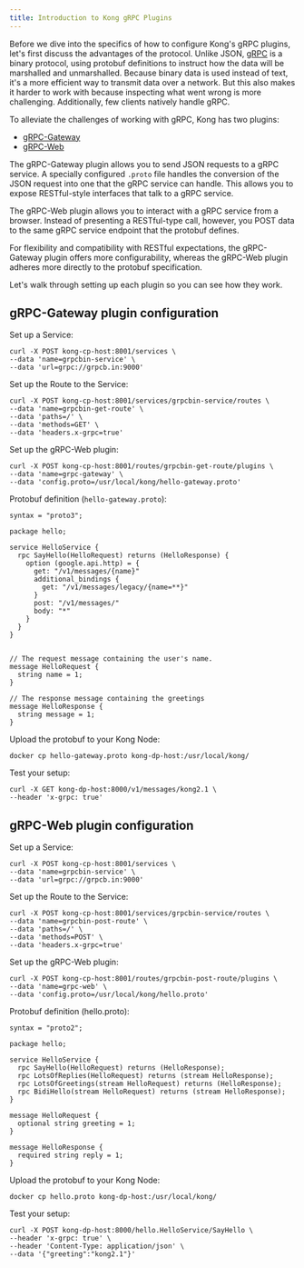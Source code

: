 ```yaml
---
title: Introduction to Kong gRPC Plugins
---
```


Before we dive into the specifics of how to configure Kong's gRPC plugins, let's
first discuss the advantages of the protocol. Unlike JSON, [gRPC](https://en.wikipedia.org/wiki/GRPC) 
is a binary protocol, using protobuf definitions to instruct how the data will
be marshalled and unmarshalled. Because binary data is used instead of text, it's
a more efficient way to transmit data over a network. But this also makes it
harder to work with because inspecting what went wrong is more challenging.
Additionally, few clients natively handle gRPC.

To alleviate the challenges of working with gRPC, Kong has two plugins:
- [gRPC-Gateway](/hub/kong-inc/grpc-gateway)
- [gRPC-Web](/hub/kong-inc/grpc-web)

The gRPC-Gateway plugin allows you to send JSON requests to a gRPC service. A
specially configured `.proto` file handles the conversion of the JSON request
into one that the gRPC service can handle. This allows you to expose RESTful-style
interfaces that talk to a gRPC service.

The gRPC-Web plugin allows you to interact with a gRPC service from a browser.
Instead of presenting a RESTful-type call, however, you POST data to the same
gRPC service endpoint that the protobuf defines.

For flexibility and compatibility with RESTful expectations, the gRPC-Gateway
plugin offers more configurability, whereas the gRPC-Web plugin adheres more
directly to the protobuf specification.

Let's walk through setting up each plugin so you can see how they work.

## gRPC-Gateway plugin configuration

Set up a Service:

```
curl -X POST kong-cp-host:8001/services \
--data 'name=grpcbin-service' \
--data 'url=grpc://grpcb.in:9000'
```

Set up the Route to the Service:

```
curl -X POST kong-cp-host:8001/services/grpcbin-service/routes \
--data 'name=grpcbin-get-route' \
--data 'paths=/' \
--data 'methods=GET' \
--data 'headers.x-grpc=true'
```

Set up the gRPC-Web plugin:

```
curl -X POST kong-cp-host:8001/routes/grpcbin-get-route/plugins \
--data 'name=grpc-gateway' \
--data 'config.proto=/usr/local/kong/hello-gateway.proto'
```

Protobuf definition (`hello-gateway.proto`):

```
syntax = "proto3";

package hello;

service HelloService {
  rpc SayHello(HelloRequest) returns (HelloResponse) {
    option (google.api.http) = {
      get: "/v1/messages/{name}"
      additional_bindings {
        get: "/v1/messages/legacy/{name=**}"
      }
      post: "/v1/messages/"
      body: "*"
    }
  }
}


// The request message containing the user's name.
message HelloRequest {
  string name = 1;
}

// The response message containing the greetings
message HelloResponse {
  string message = 1;
}
```

Upload the protobuf to your Kong Node:

```
docker cp hello-gateway.proto kong-dp-host:/usr/local/kong/
```

Test your setup:

```
curl -X GET kong-dp-host:8000/v1/messages/kong2.1 \
--header 'x-grpc: true'
```

## gRPC-Web plugin configuration

Set up a Service:

```
curl -X POST kong-cp-host:8001/services \
--data 'name=grpcbin-service' \
--data 'url=grpc://grpcb.in:9000'
```

Set up the Route to the Service:

```
curl -X POST kong-cp-host:8001/services/grpcbin-service/routes \
--data 'name=grpcbin-post-route' \
--data 'paths=/' \
--data 'methods=POST' \
--data 'headers.x-grpc=true'
```

Set up the gRPC-Web plugin:

```
curl -X POST kong-cp-host:8001/routes/grpcbin-post-route/plugins \
--data 'name=grpc-web' \
--data 'config.proto=/usr/local/kong/hello.proto'
```

Protobuf definition (hello.proto):

```
syntax = "proto2";

package hello;

service HelloService {
  rpc SayHello(HelloRequest) returns (HelloResponse);
  rpc LotsOfReplies(HelloRequest) returns (stream HelloResponse);
  rpc LotsOfGreetings(stream HelloRequest) returns (HelloResponse);
  rpc BidiHello(stream HelloRequest) returns (stream HelloResponse);
}

message HelloRequest {
  optional string greeting = 1;
}

message HelloResponse {
  required string reply = 1;
}
```

Upload the protobuf to your Kong Node:

```
docker cp hello.proto kong-dp-host:/usr/local/kong/
```

Test your setup:

```
curl -X POST kong-dp-host:8000/hello.HelloService/SayHello \
--header 'x-grpc: true' \
--header 'Content-Type: application/json' \
--data '{"greeting":"kong2.1"}'
```
